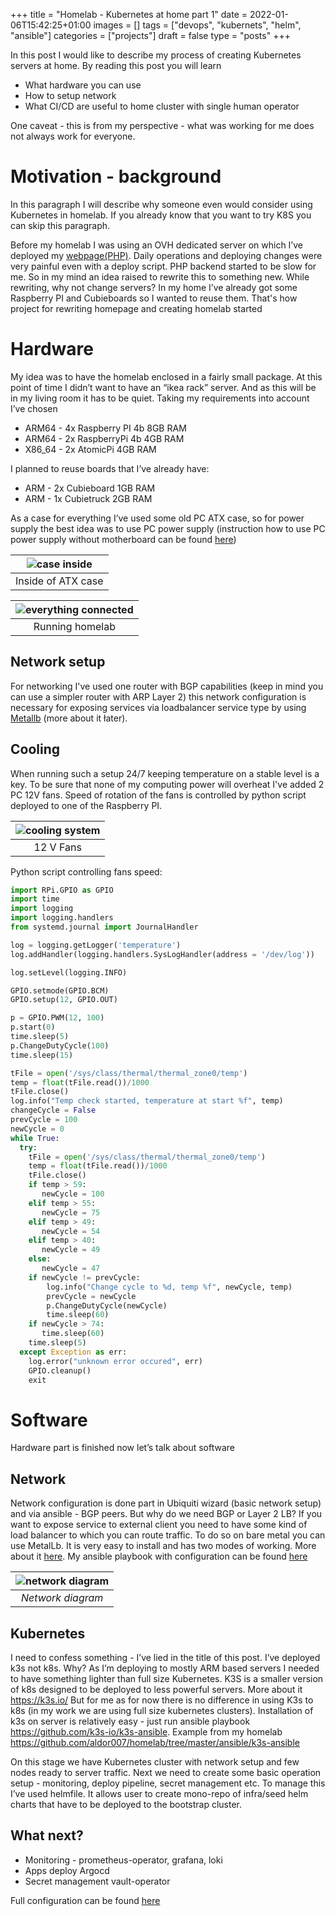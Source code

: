 +++
title = "Homelab - Kubernetes at home part 1"
date = 2022-01-06T15:42:25+01:00
images = []
tags = ["devops", "kubernets", "helm", "ansible"]
categories = ["projects"]
draft = false
type = "posts"
+++


In this post I would like to describe my process of creating Kubernetes servers at home. By reading this post you will learn
* What hardware you can use
* How to setup network
* What CI/CD are useful to home cluster with single human operator

One caveat - this is from my perspective - what was working for me does not always work for everyone.


# Motivation - background

In this paragraph I will describe why someone even would consider using Kubernetes in homelab. If you already know that you want to try K8S you can skip this paragraph.

Before my homelab I was using an OVH dedicated server on which I’ve deployed my [webpage(PHP)](https://mkaciuba.com/blog/posts/mkaciuba-php-webiste/). Daily operations and deploying changes were very painful even with a deploy script. PHP backend started to be slow for me. So in my mind an idea raised to rewrite this to something new. While rewriting, why not change servers? In my home I’ve already got some Raspberry PI and Cubieboards so I wanted to reuse them.
That's how project  for rewriting homepage and creating homelab started

# Hardware

My idea was to have the homelab enclosed in a fairly small package. At this point of time I didn’t want to have an “ikea rack” server. And as this will be in my living room it has to be quiet.
Taking my requirements into account I’ve chosen
* ARM64 - 4x  Raspberry PI 4b 8GB RAM
* ARM64 - 2x RaspberryPi 4b 4GB RAM
* X86_64 - 2x AtomicPi 4GB RAM

I planned to reuse boards that I’ve already have:

* ARM - 2x Cubieboard 1GB RAM
* ARM - 1x Cubietruck 2GB RAM

As a case for everything I’ve used some old PC ATX case, so for power supply the best idea was to use PC power supply (instruction how to use PC power supply without motherboard can be found [here](https://www.overclockersclub.com/guides/atx_psu_startup/))

| ![case inside](https://mort.mkaciuba.com/images/transform/ZmlsZXMvc291cmNlcy9JTUdfMjQyNF8xMmY2NGU0OTc3LmpwZw/photo_pc-case-inside_big.jpg) |
|:--:|
| Inside of ATX case |

| ![everything connected](https://mort.mkaciuba.com/images/transform/ZmlsZXMvc291cmNlcy9JTUdfMjQyN18zOGU0ODQ4ZGY4LmpwZw/photo_servers-connected_big.jpg) |
|:--:|
| Running homelab |


## Network setup

For networking I've used one router with BGP capabilities (keep in mind you can use a simpler router with ARP Layer 2) this network configuration is necessary for exposing services via loadbalancer service type by using [Metallb](https://metallb.universe.tf/concepts/) (more about it łater).


## Cooling
When running such a setup 24/7 keeping temperature on a stable level is a key. To be sure that none of my computing power will overheat I've added 2 PC 12V fans. Speed of rotation of the fans is controlled by python script deployed to one of the Raspberry PI.

| ![cooling system](https://mort.mkaciuba.com/images/transform/ZmlsZXMvc291cmNlcy9JTUdfMjQxN19lNDA2OGY2NzkyLmpwZw/photo_cpu-fans_big.jpg) |
|:--:|
| 12 V Fans |


Python script controlling fans speed:
```python
import RPi.GPIO as GPIO
import time
import logging
import logging.handlers
from systemd.journal import JournalHandler

log = logging.getLogger('temperature')
log.addHandler(logging.handlers.SysLogHandler(address = '/dev/log'))

log.setLevel(logging.INFO)

GPIO.setmode(GPIO.BCM)
GPIO.setup(12, GPIO.OUT)

p = GPIO.PWM(12, 100)
p.start(0)
time.sleep(5)
p.ChangeDutyCycle(100)
time.sleep(15)

tFile = open('/sys/class/thermal/thermal_zone0/temp')
temp = float(tFile.read())/1000
tFile.close()
log.info("Temp check started, temperature at start %f", temp)
changeCycle = False
prevCycle = 100
newCycle = 0
while True:
  try:
    tFile = open('/sys/class/thermal/thermal_zone0/temp')
    temp = float(tFile.read())/1000
    tFile.close()
    if temp > 59:
       newCycle = 100
    elif temp > 55:
       newCycle = 75
    elif temp > 49:
       newCycle = 54
    elif temp > 40:
       newCycle = 49
    else:
       newCycle = 47
    if newCycle != prevCycle:
        log.info("Change cycle to %d, temp %f", newCycle, temp)
        prevCycle = newCycle
        p.ChangeDutyCycle(newCycle)
        time.sleep(60)
    if newCycle > 74:
       time.sleep(60)
    time.sleep(5)
  except Exception as err:
    log.error("unknown error occured", err)
    GPIO.cleanup()
    exit
```

# Software

Hardware part is finished now let’s talk about software

## Network

Network configuration is done part in Ubiquiti wizard (basic network setup) and via ansible - BGP peers.  But why do we need BGP or Layer 2 LB? If you want to expose service to external client you need to have some kind of load balancer to which you can route traffic. To do so on bare metal you can use MetalLb. It is very easy to install and has two modes of working. More about it [here](https://metallb.universe.tf/concepts/). My ansible playbook with configuration can be found [here](https://github.com/aldor007/homelab/tree/master/ansible/edgerouter)

| ![network diagram](https://mort.mkaciuba.com/images/transform/ZmlsZXMvc291cmNlcy9uZXR3b3JrX2RpYWdyYW1fYTE3ZjBlZDAwZi5wbmc/photo_network-diagram_big.jpg) |
|:--:|
| *Network diagram* |

## Kubernetes

I need to confess something - I’ve lied in the title of this post. I’ve deployed k3s not k8s. Why? As I’m deploying to mostly ARM based servers I needed to have something lighter than full size Kubernetes. K3S is a smaller version of k8s designed to be deployed to less powerful servers. More about it https://k3s.io/
But for me as for now there is no difference in using K3s to k8s (in my work we are using full size kubernetes clusters). Installation of k3s on server is relatively easy - just run ansible playbook https://github.com/k3s-io/k3s-ansible. Example from my homelab https://github.com/aldor007/homelab/tree/master/ansible/k3s-ansible


On this stage we have Kubernetes cluster with network setup and few nodes ready to server traffic. Next we need to create some basic operation setup - monitoring, deploy pipeline, secret management etc. To manage this I’ve used helmfile. It allows user to create mono-repo of infra/seed helm charts that have to be deployed to the bootstrap cluster.

## What next?

* Monitoring - prometheus-operator, grafana, loki
* Apps deploy Argocd
* Secret management vault-operator

Full configuration can be found [here](https://github.com/aldor007/homelab)
